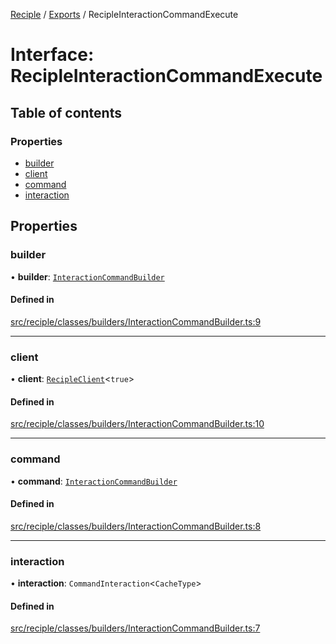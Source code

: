 [Reciple](../README.md) / [Exports](../modules.md) / RecipleInteractionCommandExecute

# Interface: RecipleInteractionCommandExecute

## Table of contents

### Properties

- [builder](RecipleInteractionCommandExecute.md#builder)
- [client](RecipleInteractionCommandExecute.md#client)
- [command](RecipleInteractionCommandExecute.md#command)
- [interaction](RecipleInteractionCommandExecute.md#interaction)

## Properties

### builder

• **builder**: [`InteractionCommandBuilder`](../classes/InteractionCommandBuilder.md)

#### Defined in

[src/reciple/classes/builders/InteractionCommandBuilder.ts:9](https://github.com/FalloutStudios/Reciple/blob/53bf2cd/src/reciple/classes/builders/InteractionCommandBuilder.ts#L9)

___

### client

• **client**: [`RecipleClient`](../classes/RecipleClient.md)<``true``\>

#### Defined in

[src/reciple/classes/builders/InteractionCommandBuilder.ts:10](https://github.com/FalloutStudios/Reciple/blob/53bf2cd/src/reciple/classes/builders/InteractionCommandBuilder.ts#L10)

___

### command

• **command**: [`InteractionCommandBuilder`](../classes/InteractionCommandBuilder.md)

#### Defined in

[src/reciple/classes/builders/InteractionCommandBuilder.ts:8](https://github.com/FalloutStudios/Reciple/blob/53bf2cd/src/reciple/classes/builders/InteractionCommandBuilder.ts#L8)

___

### interaction

• **interaction**: `CommandInteraction`<`CacheType`\>

#### Defined in

[src/reciple/classes/builders/InteractionCommandBuilder.ts:7](https://github.com/FalloutStudios/Reciple/blob/53bf2cd/src/reciple/classes/builders/InteractionCommandBuilder.ts#L7)
